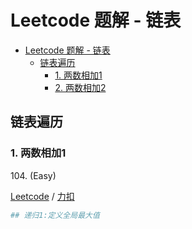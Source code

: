 # Leetcode 题解 - 链表
<!-- GFM-TOC -->
* [Leetcode 题解 - 链表](#leetcode-题解---链表)
    * [链表遍历](#链表遍历)
        * [1. 两数相加1](#1-两数相加1)
        * [2. 两数相加2](#2-两数相加2)
<!-- GFM-TOC -->

## 链表遍历

### 1. 两数相加1

104\.   (Easy)

[Leetcode]() / [力扣]()

```python
## 递归1:定义全局最大值

```
